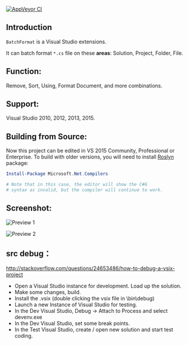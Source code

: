 [![AppVeyor CI](https://ci.appveyor.com/api/projects/status/github/yongfa365/BatchFormat?svg=true)](https://ci.appveyor.com/project/yongfa365/BatchFormat/branch/master)

## Introduction

`BatchFormat` is a Visual Studio extensions.

It can batch format `*.cs` file on these **areas**: Solution, Project, Folder, File.

## Function:

Remove, Sort, Using, Format Document, and more combinations.

## Support:

Visual Studio 2010, 2012, 2013, 2015.

## Building from Source:

Now this project can be edited in VS 2015 Community, Professional or Enterprise.
To build with older versions, you will need to install [Roslyn](https://github.com/dotnet/roslyn) package:

```powershell
Install-Package Microsoft.Net.Compilers

# Note that in this case, the editor will show the C#6
# syntax as invalid, but the compiler will continue to work.
```

## Screenshot:

![Preview 1](http://i1.visualstudiogallery.msdn.s-msft.com/a7f75c34-82b4-4357-9c66-c18e32b9393e/image/file/52181/1/preview.png)

![Preview 2](https://i1.visualstudiogallery.msdn.s-msft.com/a7f75c34-82b4-4357-9c66-c18e32b9393e/image/file/179382/1/batchformat.option.png)

## src debug：
 http://stackoverflow.com/questions/24653486/how-to-debug-a-vsix-project

- Open a Visual Studio instance for development. Load up the solution.
- Make some changes, build.
- Install the .vsix (double clicking the vsix file in \bin\debug)
- Launch a new Instance of Visual Studio for testing.
- In the Dev Visual Studio, Debug -> Attach to Process and select devenv.exe
- In the Dev Visual Studio, set some break points.
- In the Test Visual Studio, create / open new solution and start test coding.
